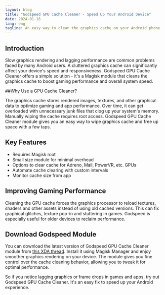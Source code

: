 ```yaml
---
layout: blog
title: "Godspeed GPU Cache Cleaner - Speed Up Your Android Device"
date: 2024-01-16
lang: eng
tagline: An easy way to clean the graphics cache on your Android phone or tablet
---
```

## Introduction
Slow graphics rendering and lagging performance are common problems faced by many Android users. A cluttered graphics cache can significantly affect your device's speed and responsiveness. Godspeed GPU Cache Cleaner offers a simple solution - it's a Magisk module that cleans the graphics cache to boost gaming performance and overall system speed. 

##Why Use a GPU Cache Cleaner?

The graphics cache stores rendered images, textures, and other graphical data to optimize gaming and app performance. Over time, it can get overloaded with unnecessary junk files that clog up your system's memory. Manually wiping the cache requires root access. Godspeed GPU Cache Cleaner module gives you an easy way to wipe graphics cache and free up space with a few taps.

## Key Features

- Requires Magisk root 
- Small size module for minimal overhead
- Options to clear cache for Adreno, Mali, PowerVR, etc. GPUs
- Automate cache clearing with custom intervals
- Monitor cache size from app

## Improving Gaming Performance 

Cleaning the GPU cache forces the graphics processor to reload textures, shaders and other assets instead of using old cached versions. This can fix graphical glitches, texture pop-in and stuttering in games. Godspeed is especially useful for older devices to reclaim performance.

## Download Godspeed Module

You can download the latest version of Godspeed GPU Cache Cleaner module from [this XDA thread](https://www.google.com/search?q=site%3Ahttps%3A%2F%2Fwww.godtspeed.xyz%2F2023%2F04%2Fgodspeed-gpu-cache-cleaner-magisk-module.html&oq=site%3Ahttps%3A%2F%2Fwww.godtspeed.xyz%2F2023%2F04%2Fgodspeed-gpu-cache-cleaner-magisk-module.html&aqs=chrome..69i57j69i58.1774j0j9&client=ms-android-google&sourceid=chrome-mobile&ie=UTF-8). Install it using Magisk Manager and enjoy smoother graphics rendering on your device. The module gives you fine control over the cache cleaning behavior, allowing you to tweak it for optimal performance.

So if you notice lagging graphics or frame drops in games and apps, try out Godspeed GPU Cache Cleaner. It's an easy fix to speed up your Android experience.
